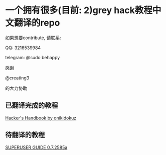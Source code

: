 
# 一个拥有很多(目前: 2)grey hack教程中文翻译的repo

如果想要contribute, 请联系:

QQ: 3216539984

telegram: @sudo behappy

感谢

@creating3

的大力协助

## 已翻译完成的教程

[Hacker's Handbook by onikidokuz](https://steamcommunity.com/sharedfiles/filedetails/?id=1905138308)

## 待翻译的教程

[SUPERUSER GUIDE 0.7.2585a](https://steamcommunity.com/sharedfiles/filedetails/?id=1362464998)
